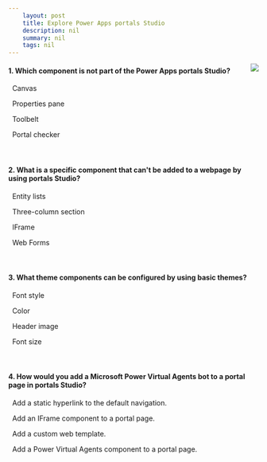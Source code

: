 ```yaml
---
    layout: post
    title: Explore Power Apps portals Studio  
    description: nil
    summary: nil
    tags: nil
---
```



 <a target="_blank" href="https://docs.microsoft.com/en-us/learn/modules/explore-portals-studio/8-check/"><i class="fas fa-external-link-alt"></i> </a>
 <img align="right" src="https://docs.microsoft.com/en-us/learn/achievements/explore-portals-studio.svg">
####  1. Which component is not part of the Power Apps portals Studio?


<i class='far fa-square'></i> &nbsp;&nbsp;Canvas

<i class='far fa-square'></i> &nbsp;&nbsp;Properties pane

<i class='far fa-square'></i> &nbsp;&nbsp;Toolbelt

<i class='fas fa-check-square' style='color: Dodgerblue;'></i> &nbsp;&nbsp;Portal checker
<br />
<br />
<br />

####  2. What is a specific component that can't be added to a webpage by using portals Studio?


<i class='far fa-square'></i> &nbsp;&nbsp;Entity lists

<i class='far fa-square'></i> &nbsp;&nbsp;Three-column section

<i class='far fa-square'></i> &nbsp;&nbsp;IFrame

<i class='fas fa-check-square' style='color: Dodgerblue;'></i> &nbsp;&nbsp;Web Forms
<br />
<br />
<br />

####  3. What theme components can be configured by using basic themes?


<i class='far fa-square'></i> &nbsp;&nbsp;Font style

<i class='fas fa-check-square' style='color: Dodgerblue;'></i> &nbsp;&nbsp;Color

<i class='far fa-square'></i> &nbsp;&nbsp;Header image

<i class='far fa-square'></i> &nbsp;&nbsp;Font size
<br />
<br />
<br />

####  4. How would you add a Microsoft Power Virtual Agents bot to a portal page in portals Studio?


<i class='far fa-square'></i> &nbsp;&nbsp;Add a static hyperlink to the default navigation.

<i class='fas fa-check-square' style='color: Dodgerblue;'></i> &nbsp;&nbsp;Add an IFrame component to a portal page.

<i class='far fa-square'></i> &nbsp;&nbsp;Add a custom web template.

<i class='far fa-square'></i> &nbsp;&nbsp;Add a Power Virtual Agents component to a portal page.
<br />
<br />
<br />
